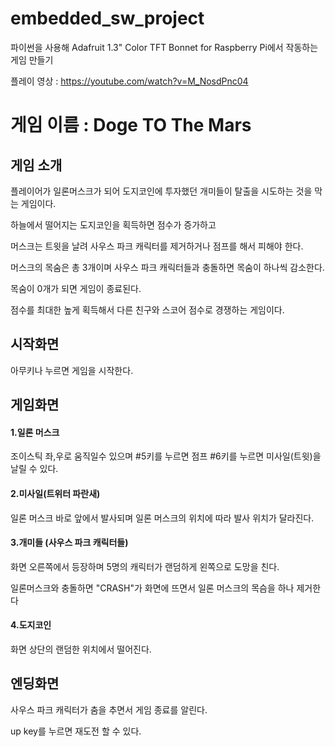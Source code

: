 # embedded_sw_project

파이썬을 사용해 Adafruit 1.3" Color TFT Bonnet for Raspberry Pi에서 작동하는 게임 만들기 </br>

플레이 영상 : https://youtube.com/watch?v=M_NosdPnc04

# 게임 이름 : Doge TO The Mars
## 게임 소개
플레이어가 일론머스크가 되어 도지코인에 투자했던 개미들이 탈출을 시도하는 것을 막는 게임이다.</br>

하늘에서 떨어지는 도지코인을 획득하면 점수가 증가하고</br>

머스크는 트윗을 날려 사우스 파크 캐릭터를 제거하거나 점프를 해서 피해야 한다.</br>

머스크의 목숨은 총 3개이며 사우스 파크 캐릭터들과 충돌하면 목숨이 하나씩 감소한다. </br>

목숨이 0개가 되면 게임이 종료된다. </br>

점수를 최대한 높게 획득해서 다른 친구와 스코어 점수로 경쟁하는 게임이다.
</br>
## 시작화면
아무키나 누르면 게임을 시작한다.
</br>
## 게임화면
#### 1.일론 머스크
조이스틱 좌,우로 움직일수 있으며 #5키를 누르면 점프 #6키를 누르면 미사일(트윗)을 날릴 수 있다.

#### 2.미사일(트위터 파란새)
일론 머스크 바로 앞에서 발사되며 일론 머스크의 위치에 따라 발사 위치가 달라진다.

#### 3.개미들 (사우스 파크 캐릭터들)
화면 오른쪽에서 등장하며 5명의 캐릭터가 랜덤하게 왼쪽으로 도망을 친다. </br>

일론머스크와 충돌하면 "CRASH"가 화면에 뜨면서 일론 머스크의 목슴을 하나 제거한다

#### 4.도지코인
화면 상단의 랜덤한 위치에서 떨어진다.
</br>

## 엔딩화면
사우스 파크 캐릭터가 춤을 추면서 게임 종료를 알린다.</br>

up key를 누르면 재도전 할 수 있다.

